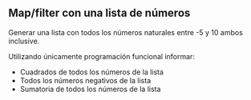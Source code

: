 ## Map/filter con una lista de números

Generar una lista con todos los números naturales entre -5 y 10 ambos inclusive.

Utilizando únicamente programación funcional informar:

- Cuadrados de todos los números de la lista
- Todos los números negativos de la lista
- Sumatoria de todos los números de la lista
